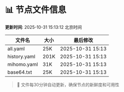 # 📊 节点文件信息

**更新时间**: 2025-10-31 15:13:12 北京时间

| 文件名 | 大小 | 最后修改 |
|--------|------|----------|
| all.yaml | 25K | 2025-10-31 15:13 |
| history.yaml | 201K | 2025-10-31 15:13 |
| mihomo.yaml | 31K | 2025-10-31 15:13 |
| base64.txt | 25K | 2025-10-31 15:13 |

> 🔄 文件每30分钟自动更新，确保节点的新鲜度和可用性
